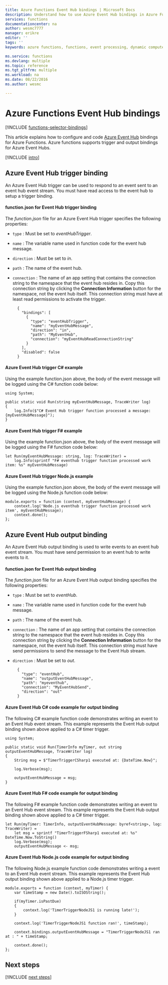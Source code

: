 ```yaml
---
title: Azure Functions Event Hub bindings | Microsoft Docs
description: Understand how to use Azure Event Hub bindings in Azure Functions.
services: functions
documentationcenter: na
author: wesmc7777
manager: erikre
editor: ''
tags: ''
keywords: azure functions, functions, event processing, dynamic compute, serverless architecture

ms.service: functions
ms.devlang: multiple
ms.topic: reference
ms.tgt_pltfrm: multiple
ms.workload: na
ms.date: 08/22/2016
ms.author: wesmc

---
```

# Azure Functions Event Hub bindings
[!INCLUDE [functions-selector-bindings](../../includes/functions-selector-bindings.md)]

This article explains how to configure and code [Azure Event Hub](../event-hubs/event-hubs-overview.md) bindings for Azure Functions. Azure functions supports trigger and output bindings for Azure Event Hubs.

[!INCLUDE [intro](../../includes/functions-bindings-intro.md)]

## Azure Event Hub trigger binding
An Azure Event Hub trigger can be used to respond to an event sent to an event hub event stream. You must have read access to the event hub to setup a trigger binding.

#### function.json for Event Hub trigger binding
The *function.json* file for an Azure Event Hub trigger specifies the following properties:

* `type` : Must be set to *eventHubTrigger*.
* `name` : The variable name used in function code for the event hub message. 
* `direction` : Must be set to *in*. 
* `path` : The name of the event hub.
* `connection` : The name of an app setting that contains the connection string to the namespace that the event hub resides in. Copy this connection string by clicking the **Connection Information** button for the namespace, not the event hub itself.  This connection string must have at least read permissions to activate the trigger.
  
        {
          "bindings": [
            {
              "type": "eventHubTrigger",
              "name": "myEventHubMessage",
              "direction": "in",
              "path": "MyEventHub",
              "connection": "myEventHubReadConnectionString"
            }
          ],
          "disabled": false
        }

#### Azure Event Hub trigger C# example
Using the example function.json above, the body of the event message will be logged using the C# function code below:

    using System;

    public static void Run(string myEventHubMessage, TraceWriter log)
    {
        log.Info($"C# Event Hub trigger function processed a message: {myEventHubMessage}");
    }

#### Azure Event Hub trigger F# example
Using the example function.json above, the body of the event message will be logged using the F# function code below:

    let Run(myEventHubMessage: string, log: TraceWriter) =
        log.Info(sprintf "F# eventhub trigger function processed work item: %s" myEventHubMessage)

#### Azure Event Hub trigger Node.js example
Using the example function.json above, the body of the event message will be logged using the Node.js function code below:

    module.exports = function (context, myEventHubMessage) {
        context.log('Node.js eventhub trigger function processed work item', myEventHubMessage);    
        context.done();
    };


## Azure Event Hub output binding
An Azure Event Hub output binding is used to write events to an event hub event stream. You must have send permission to an event hub to write events to it. 

#### function.json for Event Hub output binding
The *function.json* file for an Azure Event Hub output binding specifies the following properties:

* `type` : Must be set to *eventHub*.
* `name` : The variable name used in function code for the event hub message. 
* `path` : The name of the event hub.
* `connection` : The name of an app setting that contains the connection string to the namespace that the event hub resides in. Copy this connection string by clicking the **Connection Information** button for the namespace, not the event hub itself.  This connection string must have send permissions to send the message to the Event Hub stream.
* `direction` : Must be set to *out*. 
  
        {
          "type": "eventHub",
          "name": "outputEventHubMessage",
          "path": "myeventhub",
          "connection": "MyEventHubSend",
          "direction": "out"
        }

#### Azure Event Hub C# code example for output binding
The following C# example function code demonstrates writing an event to an Event Hub event stream. This example represents the Event Hub output binding shown above applied to a C# timer trigger.  

    using System;

    public static void Run(TimerInfo myTimer, out string outputEventHubMessage, TraceWriter log)
    {
        String msg = $"TimerTriggerCSharp1 executed at: {DateTime.Now}";

        log.Verbose(msg);   

        outputEventHubMessage = msg;
    }

#### Azure Event Hub F# code example for output binding
The following F# example function code demonstrates writing an event to an Event Hub event stream. This example represents the Event Hub output binding shown above applied to a C# timer trigger.

    let Run(myTimer: TimerInfo, outputEventHubMessage: byref<string>, log: TraceWriter) =
        let msg = sprintf "TimerTriggerFSharp1 executed at: %s" DateTime.Now.ToString()
        log.Verbose(msg);
        outputEventHubMessage <- msg;

#### Azure Event Hub Node.js code example for output binding
The following Node.js example function code demonstrates writing a event to an Event Hub event stream. This example represents the Event Hub output binding shown above applied to a Node.js timer trigger.  

    module.exports = function (context, myTimer) {
        var timeStamp = new Date().toISOString();

        if(myTimer.isPastDue)
        {
            context.log('TimerTriggerNodeJS1 is running late!');
        }

        context.log('TimerTriggerNodeJS1 function ran!', timeStamp);   

        context.bindings.outputEventHubMessage = "TimerTriggerNodeJS1 ran at : " + timeStamp;

        context.done();
    };

## Next steps
[!INCLUDE [next steps](../../includes/functions-bindings-next-steps.md)]

